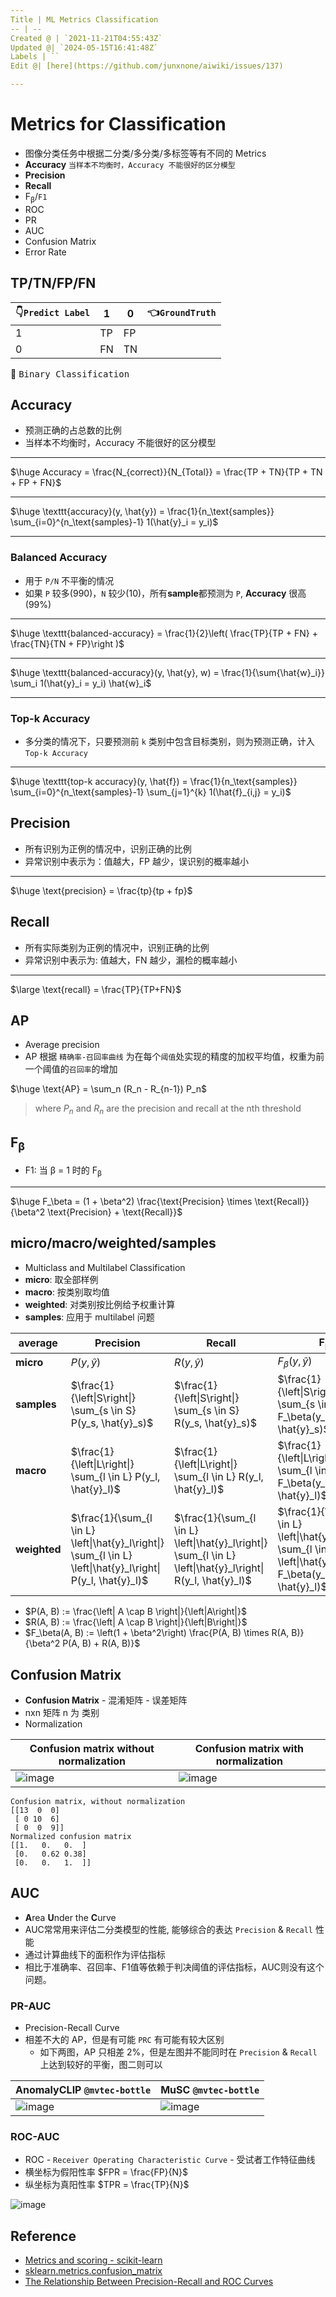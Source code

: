 ```yaml
---
Title | ML Metrics Classification
-- | --
Created @ | `2021-11-21T04:55:43Z`
Updated @| `2024-05-15T16:41:48Z`
Labels | ``
Edit @| [here](https://github.com/junxnone/aiwiki/issues/137)

---
```

# Metrics for Classification

- 图像分类任务中根据二分类/多分类/多标签等有不同的 Metrics
- **Accuracy** `当样本不均衡时，Accuracy 不能很好的区分模型`
- **Precision**
- **Recall**
- F<sub>β</sub>/`F1`
- ROC
- PR
- AUC
- Confusion Matrix
- Error Rate


## TP/TN/FP/FN

👇`Predict Label` | 1 | 0 | 👈`GroundTruth`
-- | -- | -- | --
1 | TP | FP
0 | FN | TN


:bookmark: <kbd>Binary Classification</kbd>

## Accuracy
- 预测正确的占总数的比例
- 当样本不均衡时，Accuracy 不能很好的区分模型

---

$\huge Accuracy = \frac{N_{correct}}{N_{Total}} = \frac{TP + TN}{TP + TN + FP + FN}$

---

$\huge \texttt{accuracy}(y, \hat{y}) = \frac{1}{n_\text{samples}} \sum_{i=0}^{n_\text{samples}-1} 1(\hat{y}_i = y_i)$

---

### Balanced Accuracy
- 用于 `P/N` 不平衡的情况
- 如果 `P` 较多(990)，`N` 较少(10)，所有**sample**都预测为 `P`,  **Accuracy** 很高(99%)

---

$\huge \texttt{balanced-accuracy} = \frac{1}{2}\left( \frac{TP}{TP + FN} + \frac{TN}{TN + FP}\right )$ 

---

$\huge \texttt{balanced-accuracy}(y, \hat{y}, w) = \frac{1}{\sum{\hat{w}_i}} \sum_i 1(\hat{y}_i = y_i) \hat{w}_i$

---

### Top-k Accuracy
- 多分类的情况下，只要预测前 `k` 类别中包含目标类别，则为预测正确，计入 `Top-k Accuracy`

---

$\huge \texttt{top-k accuracy}(y, \hat{f}) = \frac{1}{n_\text{samples}} \sum_{i=0}^{n_\text{samples}-1} \sum_{j=1}^{k} 1(\hat{f}_{i,j} = y_i)$ 



## Precision
-  所有识别为正例的情况中，识别正确的比例
- 异常识别中表示为：值越大，FP 越少，误识别的概率越小

---

$\huge \text{precision} = \frac{tp}{tp + fp}$


## Recall
- 所有实际类别为正例的情况中，识别正确的比例
- 异常识别中表示为: 值越大，FN 越少，漏检的概率越小

---

$\large \text{recall} = \frac{TP}{TP+FN}$


## AP
- Average precision
- AP 根据 `精确率-召回率曲线` 为在每个`阈值`处实现的精度的加权平均值，权重为前一个阈值的`召回率`的增加

$\huge \text{AP} = \sum_n (R_n - R_{n-1}) P_n$

> where $P_n$ and $R_n$ are the precision and recall at the nth threshold




## F<sub>β</sub>
- F1: 当 β = 1 时的 F<sub>β</sub>

---

$\huge F_\beta = (1 + \beta^2) \frac{\text{Precision} \times \text{Recall}}{\beta^2 \text{Precision} + \text{Recall}}$ 


## micro/macro/weighted/samples
- Multiclass and Multilabel Classification
- **micro**: 取全部样例
- **macro**:  按类别取均值
- **weighted**: 对类别按比例给予权重计算
- **samples**: 应用于 multilabel 问题


average | Precision | Recall |F<sub>β</sub>
-- | -- | -- | --
**micro** | $P(y, \hat{y})$ | $R(y, \hat{y})$ | $F_\beta(y, \hat{y})$
**samples** | $\frac{1}{\left\|S\right\|} \sum_{s \in S} P(y_s, \hat{y}_s)$ | $\frac{1}{\left\|S\right\|} \sum_{s \in S} R(y_s, \hat{y}_s)$ | $\frac{1}{\left\|S\right\|} \sum_{s \in S} F_\beta(y_s, \hat{y}_s)$
**macro** | $\frac{1}{\left\|L\right\|} \sum_{l \in L} P(y_l, \hat{y}_l)$ | $\frac{1}{\left\|L\right\|} \sum_{l \in L} R(y_l, \hat{y}_l)$ | $\frac{1}{\left\|L\right\|} \sum_{l \in L} F_\beta(y_l, \hat{y}_l)$
**weighted** | $\frac{1}{\sum_{l \in L} \left\|\hat{y}_l\right\|} \sum_{l \in L} \left\|\hat{y}_l\right\| P(y_l, \hat{y}_l)$ | $\frac{1}{\sum_{l \in L} \left\|\hat{y}_l\right\|} \sum_{l \in L} \left\|\hat{y}_l\right\| R(y_l, \hat{y}_l)$ | $\frac{1}{\sum_{l \in L} \left\|\hat{y}_l\right\|} \sum_{l \in L} \left\|\hat{y}_l\right\| F_\beta(y_l, \hat{y}_l)$

- $P(A, B) := \frac{\left| A \cap B \right|}{\left|A\right|}$
- $R(A, B) := \frac{\left| A \cap B \right|}{\left|B\right|}$
- $F_\beta(A, B) := \left(1 + \beta^2\right) \frac{P(A, B) \times R(A, B)}{\beta^2 P(A, B) + R(A, B)}$



## Confusion Matrix
- **Confusion Matrix** - 混淆矩阵 - 误差矩阵
- nxn 矩阵 n 为 类别
- Normalization

Confusion matrix without normalization| Confusion matrix with normalization
-- | --
![image](https://user-images.githubusercontent.com/2216970/54807154-49a83f80-4cb7-11e9-9704-696ad5a13047.png) | ![image](https://user-images.githubusercontent.com/2216970/54807161-4f9e2080-4cb7-11e9-9501-7f464858fb79.png)

```
Confusion matrix, without normalization
[[13  0  0]
 [ 0 10  6]
 [ 0  0  9]]
Normalized confusion matrix
[[1.   0.   0.  ]
 [0.   0.62 0.38]
 [0.   0.   1.  ]]
```


## AUC
- **A**rea **U**nder the **C**urve
- AUC常常用来评估二分类模型的性能, 能够综合的表达 `Precision` & `Recall` 性能
- 通过计算曲线下的面积作为评估指标
- 相比于准确率、召回率、F1值等依赖于判决阈值的评估指标，AUC则没有这个问题。


### PR-AUC
- Precision-Recall Curve
- 相差不大的 AP，但是有可能 `PRC` 有可能有较大区别
  - 如下两图，AP 只相差 2%，但是左图并不能同时在 `Precision` & `Recall` 上达到较好的平衡，图二则可以

AnomalyCLIP `@mvtec-bottle` | MuSC `@mvtec-bottle`
-- | --
![image](https://github.com/junxnone/aiwiki/assets/2216970/abc34a7a-66ea-4388-b3f8-5c28c808e11a) | ![image](https://github.com/junxnone/aiwiki/assets/2216970/29835b2d-8f7a-4411-a5a3-e413222df32d)



### ROC-AUC
- ROC - `Receiver Operating Characteristic Curve` - 受试者工作特征曲线
- 横坐标为假阳性率 $FPR = \frac{FP}{N}$
- 纵坐标为真阳性率 $TPR = \frac{TP}{N}$

![image](https://user-images.githubusercontent.com/2216970/204750904-e664abb7-5f1d-4491-86e0-93867ee7280e.png)



## Reference
- [Metrics and scoring - scikit-learn](https://scikit-learn.org/stable/modules/model_evaluation.html#metrics-and-scoring-quantifying-the-quality-of-predictions)
- [sklearn.metrics.confusion_matrix](https://scikit-learn.org/stable/modules/generated/sklearn.metrics.confusion_matrix.html)
- [The Relationship Between Precision-Recall and ROC Curves](https://www.biostat.wisc.edu/~page/rocpr.pdf)
